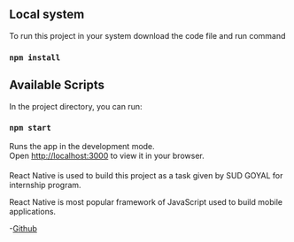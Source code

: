 ## Local system

To run this project in your system download the code file and run command

### `npm install`

## Available Scripts

In the project directory, you can run:

### `npm start`

Runs the app in the development mode.\
Open [http://localhost:3000](http://localhost:3000) to view it in your browser.

####

React Native is used to build this project as a task given by SUD GOYAL for internship program.

React Native is most popular framework of JavaScript used to build mobile applications.

-[Github](https://github.com/RathiAnkxrx/ToDoList-ReactNative-)
